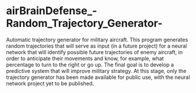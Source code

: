# airBrainDefense_-Random_Trajectory_Generator-

Automatic trajectory generator for military aircraft. This program generates random trajectories that will serve as input (in a future project) for a neural network that will identify possible future trajectories of enemy aircraft, in order to anticipate their movements and know, for example, what percentage to turn to the right or go up. The final goal is to develop a predictive system that will improve military strategy. At this stage, only the trajectory generator has been made available for public use, with the neural network project yet to be published.
